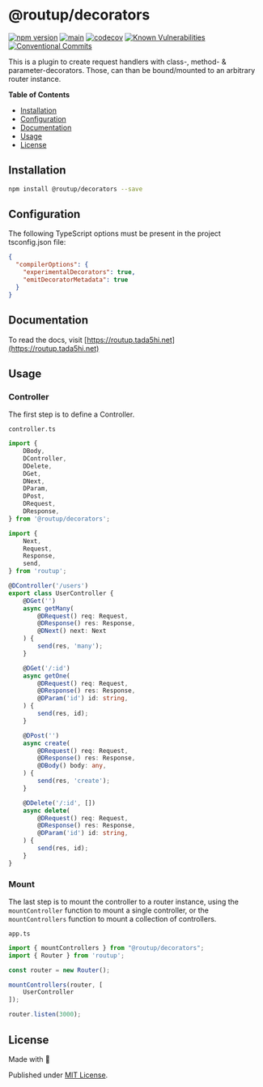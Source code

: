 # @routup/decorators

[![npm version](https://badge.fury.io/js/@routup%2Fdecorators.svg)](https://badge.fury.io/js/@routup%2Fdecorators)
[![main](https://github.com/Tada5hi/routup/actions/workflows/main.yml/badge.svg)](https://github.com/Tada5hi/routup/actions/workflows/main.yml)
[![codecov](https://codecov.io/gh/tada5hi/routup/branch/master/graph/badge.svg?token=QFGCsHRUax)](https://codecov.io/gh/tada5hi/routup)
[![Known Vulnerabilities](https://snyk.io/test/github/Tada5hi/routup/badge.svg)](https://snyk.io/test/github/Tada5hi/routup)
[![Conventional Commits](https://img.shields.io/badge/Conventional%20Commits-1.0.0-%23FE5196?logo=conventionalcommits&logoColor=white)](https://conventionalcommits.org)

This is a plugin to create request handlers with class-, method- & parameter-decorators.
Those, can than be bound/mounted to an arbitrary router instance.  

**Table of Contents**

- [Installation](#installation)
- [Configuration](#configuration)
- [Documentation](#documentation)
- [Usage](#usage)
- [License](#license)

## Installation

```bash
npm install @routup/decorators --save
```

## Configuration

The following TypeScript options must be present in the project tsconfig.json file:

```json
{
  "compilerOptions": {
    "experimentalDecorators": true,
    "emitDecoratorMetadata": true
  }
}
```

## Documentation

To read the docs, visit [https://routup.tada5hi.net](https://routup.tada5hi.net)

## Usage

### Controller

The first step is to define a Controller.

`controller.ts`
```typescript
import {
    DBody,
    DController,
    DDelete,
    DGet,
    DNext,
    DParam,
    DPost,
    DRequest,
    DResponse,
} from '@routup/decorators';

import {
    Next,
    Request,
    Response,
    send,
} from 'routup';

@DController('/users')
export class UserController {
    @DGet('')
    async getMany(
        @DRequest() req: Request,
        @DResponse() res: Response,
        @DNext() next: Next
    ) {
        send(res, 'many');
    }

    @DGet('/:id')
    async getOne(
        @DRequest() req: Request,
        @DResponse() res: Response,
        @DParam('id') id: string,
    ) {
        send(res, id);
    }

    @DPost('')
    async create(
        @DRequest() req: Request,
        @DResponse() res: Response,
        @DBody() body: any,
    ) {
        send(res, 'create');
    }

    @DDelete('/:id', [])
    async delete(
        @DRequest() req: Request,
        @DResponse() res: Response,
        @DParam('id') id: string,
    ) {
        send(res, id);
    }
}
```

### Mount

The last step is to mount the controller to a router instance, using the `mountController` function to mount a single controller,
or the `mountControllers` function to mount a collection of controllers.

`app.ts`
```typescript
import { mountControllers } from "@routup/decorators";
import { Router } from 'routup';

const router = new Router();

mountControllers(router, [
    UserController
]);

router.listen(3000);

```

## License

Made with 💚

Published under [MIT License](./LICENSE).
